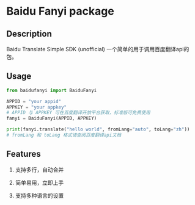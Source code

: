 # Baidu Fanyi package

## Description
Baidu Translate Simple SDK (unofficial)
一个简单的用于调用百度翻译api的包。

## Usage

```python
from baidufanyi import BaiduFanyi

APPID = "your appid"
APPKEY = "your appkey"
# APPID 与 APPKEY 可在百度翻译开放平台获取，标准版可免费使用
fanyi = BaiduFanyi(APPID, APPKEY)

print(fanyi.translate("hello world", fromLang="auto", toLang="zh")) 
# fromLang 和 toLang 格式请查阅百度翻译api文档

```

## Features

1. 支持多行，自动合并

2. 简单易用，立即上手

3. 支持多种语言的设置
